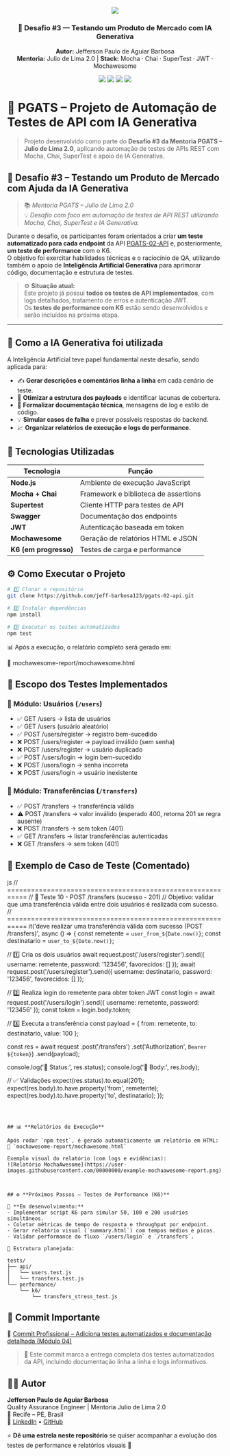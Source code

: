 <p align="center">
  <img src="https://capsule-render.vercel.app/api?type=waving&color=0:0A74DA,100:13ADC7&height=220&section=header&text=🚀%20Projeto%20de%20Testes%20Automatizados%20PGATS%20#3&fontSize=32&fontColor=FFFFFF&animation=fadeIn&fontAlignY=38" />
</p>

<h3 align="center">🧠 Desafio #3 — Testando um Produto de Mercado com IA Generativa</h3>
<p align="center">
  <b>Autor:</b> Jefferson Paulo de Aguiar Barbosa <br/>
  <b>Mentoria:</b> Julio de Lima 2.0 | <b>Stack:</b> Mocha · Chai · SuperTest · JWT · Mochawesome
</p>

<p align="center">
  <a href="https://github.com/jeff-barbosa123/pgats-02-api/stargazers"><img src="https://img.shields.io/github/stars/jeff-barbosa123/pgats-02-api?color=yellow" /></a>
  <a href="https://github.com/jeff-barbosa123/pgats-02-api/network/members"><img src="https://img.shields.io/github/forks/jeff-barbosa123/pgats-02-api?color=blue" /></a>
  <a href="https://github.com/jeff-barbosa123/pgats-02-api/commits/main"><img src="https://img.shields.io/github/last-commit/jeff-barbosa123/pgats-02-api?color=green" /></a>
  <a href="https://github.com/jeff-barbosa123/pgats-02-api/issues"><img src="https://img.shields.io/github/issues/jeff-barbosa123/pgats-02-api?color=red" /></a>
</p>

# 🧪 PGATS – Projeto de Automação de Testes de API com IA Generativa  
> Projeto desenvolvido como parte do **Desafio #3 da Mentoria PGATS – Julio de Lima 2.0**, aplicando automação de testes de APIs REST com Mocha, Chai, SuperTest e apoio de IA Generativa.



## 🧠 **Desafio #3 – Testando um Produto de Mercado com Ajuda da IA Generativa**

> 📚 *Mentoria PGATS – Julio de Lima 2.0*  
> 💡 *Desafio com foco em automação de testes de API REST utilizando Mocha, Chai, SuperTest e IA Generativa.*

Durante o desafio, os participantes foram orientados a criar **um teste automatizado para cada endpoint** da API [PGATS-02-API](https://github.com/juliodelimas/pgats-02-api) e, posteriormente, **um teste de performance** com o K6.  
O objetivo foi exercitar habilidades técnicas e o raciocínio de QA, utilizando também o apoio de **Inteligência Artificial Generativa** para aprimorar código, documentação e estrutura de testes.

> ⚙️ **Situação atual:**  
> Este projeto já possui **todos os testes de API implementados**, com logs detalhados, tratamento de erros e autenticação JWT.  
> Os **testes de performance com K6** estão sendo desenvolvidos e serão incluídos na próxima etapa.

---

## 🤖 **Como a IA Generativa foi utilizada**

A Inteligência Artificial teve papel fundamental neste desafio, sendo aplicada para:
- ✍️ **Gerar descrições e comentários linha a linha** em cada cenário de teste.  
- 🧩 **Otimizar a estrutura dos payloads** e identificar lacunas de cobertura.  
- 📘 **Formalizar documentação técnica**, mensagens de log e estilo de código.  
- 💡 **Simular casos de falha** e prever possíveis respostas do backend.  
- 📈 **Organizar relatórios de execução e logs de performance.**



## 🧱 **Tecnologias Utilizadas**

| Tecnologia | Função |
|-------------|--------|
| **Node.js** | Ambiente de execução JavaScript |
| **Mocha + Chai** | Framework e biblioteca de assertions |
| **Supertest** | Cliente HTTP para testes de API |
| **Swagger** | Documentação dos endpoints |
| **JWT** | Autenticação baseada em token |
| **Mochawesome** | Geração de relatórios HTML e JSON |
| **K6 (em progresso)** | Testes de carga e performance |



## ⚙️ **Como Executar o Projeto**

```bash
# 1️⃣ Clonar o repositório
git clone https://github.com/jeff-barbosa123/pgats-02-api.git

# 2️⃣ Instalar dependências
npm install

# 3️⃣ Executar os testes automatizados
npm test
```

📊 Após a execução, o relatório completo será gerado em:

📁 mochawesome-report/mochawesome.html




## 🧩 **Escopo dos Testes Implementados**

### 🔹 Módulo: Usuários (`/users`)
- ✅ GET /users → lista de usuários  
- ✅ GET /users (usuário aleatório)  
- ✅ POST /users/register → registro bem-sucedido  
- ❌ POST /users/register → payload inválido (sem senha)  
- ❌ POST /users/register → usuário duplicado  
- ✅ POST /users/login → login bem-sucedido  
- ❌ POST /users/login → senha incorreta  
- ❌ POST /users/login → usuário inexistente  

### 🔹 Módulo: Transferências (`/transfers`)
- ✅ POST /transfers → transferência válida  
- ⚠️ POST /transfers → valor inválido (esperado 400, retorna 201 se regra ausente)  
- ❌ POST /transfers → sem token (401)  
- ✅ GET /transfers → listar transferências autenticadas  
- ❌ GET /transfers → sem token (401)



## 🧪 **Exemplo de Caso de Teste (Comentado)**

js
// ===========================================================
// 🧩 Teste 10 - POST /transfers (sucesso - 201)
// Objetivo: validar que uma transferência válida entre dois usuários é realizada com sucesso.
// ===========================================================
it('deve realizar uma transferência válida com sucesso (POST /transfers)', async () => {
  const remetente = `user_from_${Date.now()}`;
  const destinatario = `user_to_${Date.now()}`;

  // 1️⃣ Cria os dois usuários
  await request.post('/users/register').send({ username: remetente, password: '123456', favorecidos: [] });
  await request.post('/users/register').send({ username: destinatario, password: '123456', favorecidos: [] });

  // 2️⃣ Realiza login do remetente para obter token JWT
  const login = await request.post('/users/login').send({ username: remetente, password: '123456' });
  const token = login.body.token;

  // 3️⃣ Executa a transferência
  const payload = { from: remetente, to: destinatario, value: 100 };

  const res = await request
    .post('/transfers')
    .set('Authorization', `Bearer ${token}`)
    .send(payload);

  console.log('📌 Status:', res.status);
  console.log('📌 Body:', res.body);

  // ✅ Validações
  expect(res.status).to.equal(201);
  expect(res.body).to.have.property('from', remetente);
  expect(res.body).to.have.property('to', destinatario);
});
```



## 📊 **Relatórios de Execução**

Após rodar `npm test`, é gerado automaticamente um relatório em HTML:
📍 `mochawesome-report/mochawesome.html`

Exemplo visual do relatório (com logs e evidências):
![Relatório MochaAwesome](https://user-images.githubusercontent.com/00000000/example-mochaawesome-report.png)



## ⚙️ **Próximos Passos – Testes de Performance (K6)**

🚧 **Em desenvolvimento:**  
- Implementar script K6 para simular 50, 100 e 200 usuários simultâneos.  
- Coletar métricas de tempo de resposta e throughput por endpoint.  
- Gerar relatório visual (`summary.html`) com tempos médios e picos.  
- Validar performance do fluxo `/users/login` e `/transfers`.

📁 Estrutura planejada:

tests/
├── api/
│   └── users.test.js
│   └── transfers.test.js
└── performance/
    └── k6/
        └── transfers_stress_test.js
```



## 🔗 **Commit Importante**
📘 [Commit Profissional – Adiciona testes automatizados e documentação detalhada (Módulo 04)](https://github.com/jeff-barbosa123/pgats-02-api/commit/22dcbf77)

> 💬 Este commit marca a entrega completa dos testes automatizados da API, incluindo documentação linha a linha e logs informativos.



## 👨‍💻 **Autor**
**Jefferson Paulo de Aguiar Barbosa**  
Quality Assurance Engineer | Mentoria Julio de Lima 2.0  
📍 Recife – PE, Brasil  
🔗 [LinkedIn](https://www.linkedin.com/in/jeffersonpaulodeaguiarbarbosa/) • [GitHub](https://github.com/jeff-barbosa123)



⭐ **Dê uma estrela neste repositório** se quiser acompanhar a evolução dos testes de performance e relatórios visuais 🚀
